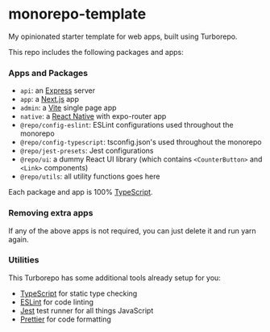 # monorepo-template

My opinionated starter template for web apps, built using Turborepo.

This repo includes the following packages and apps:

### Apps and Packages

- `api`: an [Express](https://expressjs.com/) server
- `app`: a [Next.js](https://nextjs.org/) app
- `admin`: a [Vite](https://vitejs.dev/) single page app
- `native`: a [React Native](https://reactnative.dev/) with expo-router app
- `@repo/config-eslint`: ESLint configurations used throughout the monorepo
- `@repo/config-typescript`: tsconfig.json's used throughout the monorepo
- `@repo/jest-presets`: Jest configurations
- `@repo/ui`: a dummy React UI library (which contains `<CounterButton>` and `<Link>` components)
- `@repo/utils`: all utility functions goes here

Each package and app is 100% [TypeScript](https://www.typescriptlang.org/).

### Removing extra apps

If any of the above apps is not required, you can just delete it and run yarn again.

### Utilities

This Turborepo has some additional tools already setup for you:

- [TypeScript](https://www.typescriptlang.org/) for static type checking
- [ESLint](https://eslint.org/) for code linting
- [Jest](https://jestjs.io) test runner for all things JavaScript
- [Prettier](https://prettier.io) for code formatting
